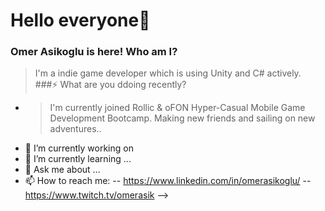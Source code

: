 # Hello everyone👋
### Omer Asikoglu is here! Who am I?
>I'm a indie game developer which is using Unity and C# actively.
###⚡ What are you ddoing recently?
- >I'm currently joined Rollic & oFON Hyper-Casual Mobile Game Development Bootcamp. Making new friends and sailing on new adventures..
- 🔭 I’m currently working on
- 🌱 I’m currently learning ... 
- 💬 Ask me about ...
- 📫 How to reach me:
-- https://www.linkedin.com/in/omerasikoglu/
-- https://www.twitch.tv/omerasik
-->
